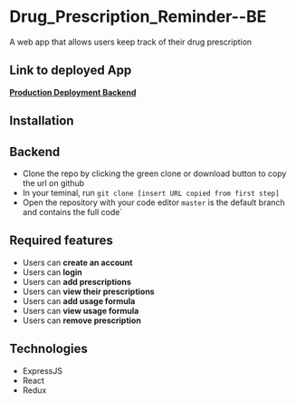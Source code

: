 # Drug_Prescription_Reminder--BE
A web app that allows users keep track of their drug prescription

## Link to deployed App

**[Production Deployment Backend](https://drug-prescription-app.herokuapp.com/)**



## Installation

## Backend

- Clone the repo by clicking the green clone or download button to copy the url on github
- In your teminal, run `git clone [insert URL copied from first step]`
- Open the repository with your code editor
  `master` is the default branch and contains the full code`


## Required features

- Users can **create an account**
- Users can **login**
- Users can **add prescriptions**
- Users can **view their prescriptions**
- Users can **add usage formula**
- Users can **view usage formula**
- Users can **remove prescription**

## Technologies

- ExpressJS
- React
- Redux
